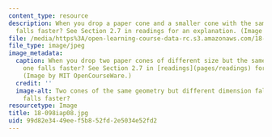 ```yaml
---
content_type: resource
description: When you drop a paper cone and a smaller cone with the same shape, which
  falls faster? See Section 2.7 in readings for an explanation. (Image by MIT OpenCourseWare.)
file: /media/https%3A/open-learning-course-data-rc.s3.amazonaws.com/18-098-street-fighting-mathematics-january-iap-2008/99d82e3449eef5b852fd2e5034e52fd2_18-098iap08.jpg
file_type: image/jpeg
image_metadata:
  caption: When you drop two paper cones of different size but the same shape, which
    one falls faster? See Section 2.7 in [readings](pages/readings) for an explanation.
    (Image by MIT OpenCourseWare.)
  credit: ''
  image-alt: Two cones of the same geometry but different dimension fall. Which one
    falls faster?
resourcetype: Image
title: 18-098iap08.jpg
uid: 99d82e34-49ee-f5b8-52fd-2e5034e52fd2
---
```

